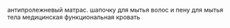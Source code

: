 антипролежневый матрас.
шапочку для мытья волос и пену для мытья тела
медицинская функциональная кровать